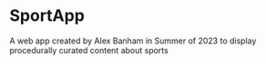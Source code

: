 # SportApp
A web app created by Alex Banham in Summer of 2023 to display procedurally curated content about sports
